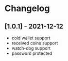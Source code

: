 # Changelog

## [1.0.1] - 2021-12-12
- cold wallet support
- received coins support
- watch-dog support
- password protected